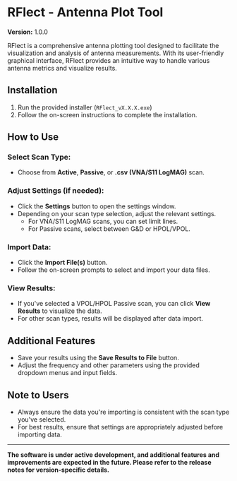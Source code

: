# RFlect - Antenna Plot Tool

**Version:** 1.0.0

RFlect is a comprehensive antenna plotting tool designed to facilitate the visualization and analysis of antenna measurements. With its user-friendly graphical interface, RFlect provides an intuitive way to handle various antenna metrics and visualize results.

## Installation
1. Run the provided installer (`RFlect_vX.X.X.exe`)
2. Follow the on-screen instructions to complete the installation.

## How to Use
### Select Scan Type:
- Choose from **Active**, **Passive**, or **.csv (VNA/S11 LogMAG)** scan.

### Adjust Settings (if needed):
- Click the **Settings** button to open the settings window.
- Depending on your scan type selection, adjust the relevant settings.
  - For VNA/S11 LogMAG scans, you can set limit lines.
  - For Passive scans, select between G&D or HPOL/VPOL.

### Import Data:
- Click the **Import File(s)** button.
- Follow the on-screen prompts to select and import your data files.

### View Results:
- If you've selected a VPOL/HPOL Passive scan, you can click **View Results** to visualize the data.
- For other scan types, results will be displayed after data import.

## Additional Features
- Save your results using the **Save Results to File** button.
- Adjust the frequency and other parameters using the provided dropdown menus and input fields.

## Note to Users
- Always ensure the data you're importing is consistent with the scan type you've selected.
- For best results, ensure that settings are appropriately adjusted before importing data.

---

**The software is under active development, and additional features and improvements are expected in the future. Please refer to the release notes for version-specific details.**
